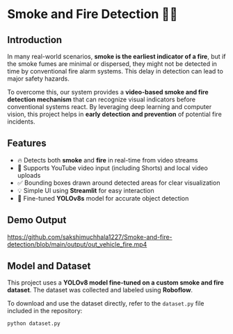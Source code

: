 # Smoke and Fire Detection 🚨🔥

## Introduction

In many real-world scenarios, **smoke is the earliest indicator of a fire**, but if the smoke fumes are minimal or dispersed, they might not be detected in time by conventional fire alarm systems. This delay in detection can lead to major safety hazards.

To overcome this, our system provides a **video-based smoke and fire detection mechanism** that can recognize visual indicators before conventional systems react. By leveraging deep learning and computer vision, this project helps in **early detection and prevention** of potential fire incidents.

## Features

- 🔥 Detects both **smoke** and **fire** in real-time from video streams
- 🎥 Supports YouTube video input (including Shorts) and local video uploads
- ✅ Bounding boxes drawn around detected areas for clear visualization
- 💡 Simple UI using **Streamlit** for easy interaction
- 🧠 Fine-tuned **YOLOv8s** model for accurate object detection

## Demo Output
https://github.com/sakshimuchhala1227/Smoke-and-fire-detection/blob/main/output/out_vehicle_fire.mp4


## Model and Dataset

This project uses a **YOLOv8 model fine-tuned on a custom smoke and fire dataset**. The dataset was collected and labeled using **Roboflow**.

To download and use the dataset directly, refer to the `dataset.py` file included in the repository:

```bash
python dataset.py
